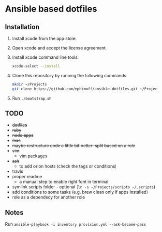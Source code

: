 # Ansible based dotfiles

## Installation

1. Install xcode from the app store.

1. Open xcode and accept the license agreement.

1. Install xcode command line tools:

    ```sh
    xcode-select --install
    ```

1. Clone this repository by running the following commands:

    ```sh
    mkdir ~/Projects
    git clone https://github.com/ephimoff/ansible-dotfiles.git ~/Projects/.
    ```
1. Run `./bootstrap.sh`

## TODO

- ~~dotfiles~~
- ~~ruby~~
- ~~node apps~~
- ~~mas~~
- ~~maybe restructure code a little bit better: split based on a role~~
- ~~vim~~
    - vim packages
- ~~ssh~~
    - to add orion hosts (check the tags or conditions)
- travis
- proper readme
    - a manual step to enable right font in terminal
- symlink scripts folder - optional (`ln -s ~/Projects/scripts ~/.scripts`)
- add conditions to some tasks (e.g. brew clean only if apps installed)
- role as a dependecy for another role

## Notes

Run `ansible-playbook -i inventory provision.yml --ask-become-pass`
